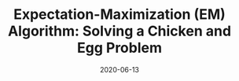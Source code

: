 ---
type: blog
layout: archive
date: 2020-06-13
title: "Expectation-Maximization (EM) Algorithm: Solving a Chicken and Egg Problem"
header:
  teaser: "https://miro.medium.com/max/770/1*yftBrh4sfpFRo6ZHsIa3KQ.png"
excerpt: "The Intuition Behind the Popular Expectation-Maximization Algorithm with Example Code"
category:
  - Statistics
  - Machine Learning
redirect_url: https://towardsdatascience.com/solving-a-chicken-and-egg-problem-expectation-maximization-em-c717547c3be2
---